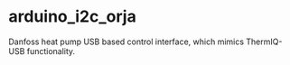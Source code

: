 # arduino_i2c_orja
Danfoss heat pump USB based control interface, which mimics ThermIQ-USB functionality.
